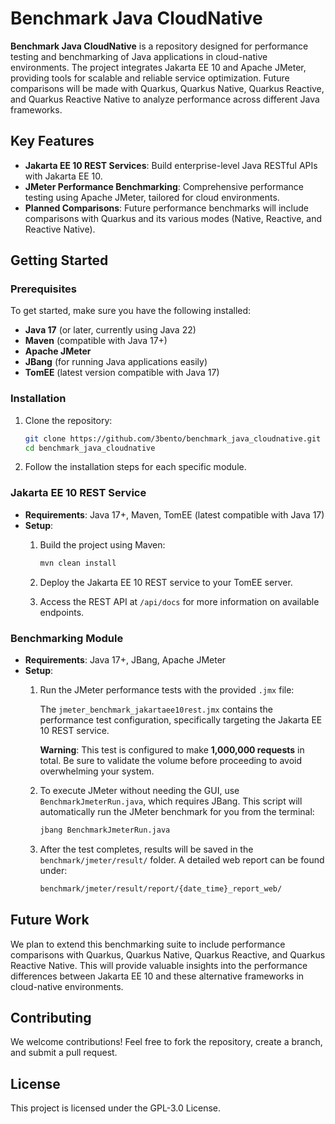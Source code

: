 # Benchmark Java CloudNative

**Benchmark Java CloudNative** is a repository designed for performance testing and benchmarking of Java applications in cloud-native environments. The project integrates Jakarta EE 10 and Apache JMeter, providing tools for scalable and reliable service optimization. Future comparisons will be made with Quarkus, Quarkus Native, Quarkus Reactive, and Quarkus Reactive Native to analyze performance across different Java frameworks.

## Key Features

- **Jakarta EE 10 REST Services**: Build enterprise-level Java RESTful APIs with Jakarta EE 10.
- **JMeter Performance Benchmarking**: Comprehensive performance testing using Apache JMeter, tailored for cloud environments.
- **Planned Comparisons**: Future performance benchmarks will include comparisons with Quarkus and its various modes (Native, Reactive, and Reactive Native).

## Getting Started

### Prerequisites

To get started, make sure you have the following installed:

- **Java 17** (or later, currently using Java 22)
- **Maven** (compatible with Java 17+)
- **Apache JMeter**
- **JBang** (for running Java applications easily)
- **TomEE** (latest version compatible with Java 17)

### Installation

1. Clone the repository:

   ```bash
   git clone https://github.com/3bento/benchmark_java_cloudnative.git
   cd benchmark_java_cloudnative
   ```

2. Follow the installation steps for each specific module.

### Jakarta EE 10 REST Service

- **Requirements**: Java 17+, Maven, TomEE (latest compatible with Java 17)
- **Setup**:
    1. Build the project using Maven:

       ```bash
       mvn clean install
       ```

    2. Deploy the Jakarta EE 10 REST service to your TomEE server.

    3. Access the REST API at `/api/docs` for more information on available endpoints.

### Benchmarking Module

- **Requirements**: Java 17+, JBang, Apache JMeter
- **Setup**:
    1. Run the JMeter performance tests with the provided `.jmx` file:

       The `jmeter_benchmark_jakartaee10rest.jmx` contains the performance test configuration, specifically targeting the Jakarta EE 10 REST service.

       **Warning**: This test is configured to make **1,000,000 requests** in total. Be sure to validate the volume before proceeding to avoid overwhelming your system.

    2. To execute JMeter without needing the GUI, use `BenchmarkJmeterRun.java`, which requires JBang. This script will automatically run the JMeter benchmark for you from the terminal:

       ```bash
       jbang BenchmarkJmeterRun.java
       ```

    3. After the test completes, results will be saved in the `benchmark/jmeter/result/` folder. A detailed web report can be found under:

       ```bash
       benchmark/jmeter/result/report/{date_time}_report_web/
       ```

## Future Work

We plan to extend this benchmarking suite to include performance comparisons with Quarkus, Quarkus Native, Quarkus Reactive, and Quarkus Reactive Native. This will provide valuable insights into the performance differences between Jakarta EE 10 and these alternative frameworks in cloud-native environments.

## Contributing

We welcome contributions! Feel free to fork the repository, create a branch, and submit a pull request.

## License

This project is licensed under the GPL-3.0 License.